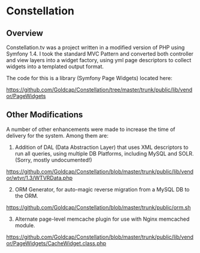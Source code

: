 Constellation
=============

<h2>Overview</h2>
Constellation.tv was a project written in a modified version of PHP using Symfony 1.4. I took the standard 
MVC Pattern and converted both controller and view layers into a widget factory, using yml page descriptors 
to collect widgets into a templated output format.

The code for this is a library (Symfony Page Widgets) located here:

https://github.com/Goldcap/Constellation/tree/master/trunk/public/lib/vendor/PageWidgets

<h2>Other Modifications</h2>
A number of other enhancements were made to increase the time of delivery for the system. Among them are:

1) Addition of DAL (Data Abstraction Layer) that uses XML descriptors to run all queries, using 
multiple DB Platforms, including MySQL and SOLR. (Sorry, mostly undocumented!)

https://github.com/Goldcap/Constellation/blob/master/trunk/public/lib/vendor/wtvr/1.3/WTVRData.php

2) ORM Generator, for auto-magic reverse migration from a MySQL DB to the ORM.

https://github.com/Goldcap/Constellation/blob/master/trunk/public/orm.sh

3) Alternate page-level memcache plugin for use with Nginx memcached module.

https://github.com/Goldcap/Constellation/blob/master/trunk/public/lib/vendor/PageWidgets/CacheWidget.class.php


